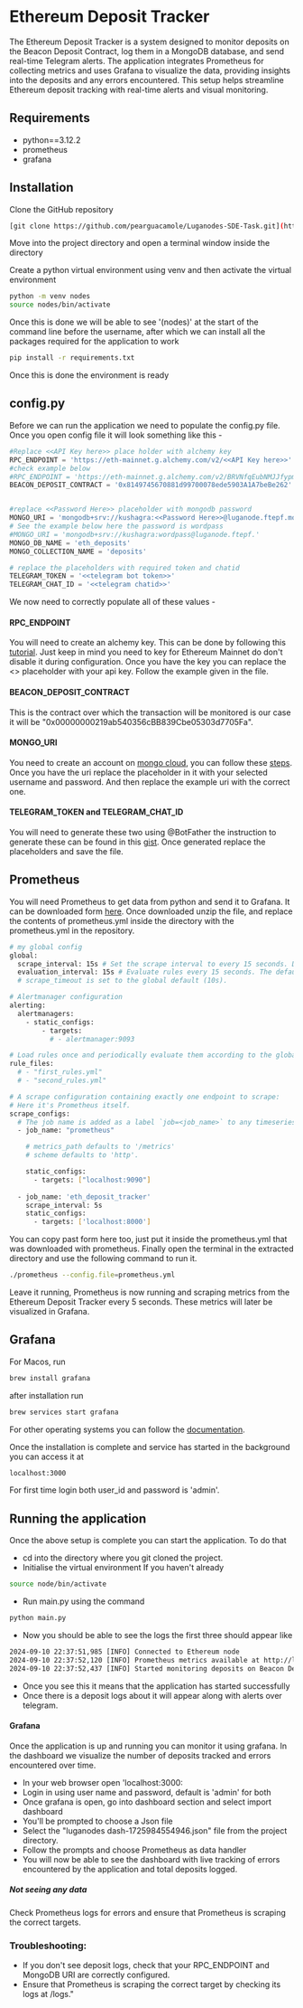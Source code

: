 # Ethereum Deposit Tracker

The Ethereum Deposit Tracker is a system designed to monitor deposits on the Beacon Deposit Contract, log them in a MongoDB database, and send real-time Telegram alerts. The application integrates Prometheus for collecting metrics and uses Grafana to visualize the data, providing insights into the deposits and any errors encountered. This setup helps streamline Ethereum deposit tracking with real-time alerts and visual monitoring.

## Requirements
- python==3.12.2 
- prometheus
- grafana

## Installation

Clone the GitHub repository 

```bash
[git clone https://github.com/pearguacamole/Luganodes-SDE-Task.git](https://github.com/pearguacamole/Etheriun-Transaction-Tracker.git)
```
Move into the project directory and open a terminal window inside the directory

Create a python virtual environment using venv and then activate the virtual environment

```bash
python -m venv nodes
source nodes/bin/activate
```
Once this is done we will be able to see '(nodes)' at the start of the command line before the username, after which we can install all the packages required for the application to work

```bash
pip install -r requirements.txt
```
Once this is done the environment is ready

## config.py

Before we can run the application we need to populate the config.py file. Once you open config file it will look something like this - 
```python
#Replace <<API Key here>> place holder with alchemy key
RPC_ENDPOINT = 'https://eth-mainnet.g.alchemy.com/v2/<<API Key here>>'
#check example below
#RPC_ENDPOINT = 'https://eth-mainnet.g.alchemy.com/v2/BRVNfqEubNMJJfypmMCsggWcwM-JefkA'
BEACON_DEPOSIT_CONTRACT = '0x8149745670881d99700078ede5903A1A7beBe262'


#replace <<Password Here>> placeholder with mongodb password
MONGO_URI = 'mongodb+srv://kushagra:<<Password Here>>@luganode.ftepf.mongodb.net/?'
# See the example below here the password is wordpass
#MONGO_URI = 'mongodb+srv://kushagra:wordpass@luganode.ftepf.'
MONGO_DB_NAME = 'eth_deposits'
MONGO_COLLECTION_NAME = 'deposits'

# replace the placeholders with required token and chatid
TELEGRAM_TOKEN = '<<telegram bot token>>'
TELEGRAM_CHAT_ID = '<<telegram chatid>>'
```
We now need to correctly populate all of these values - 
#### RPC_ENDPOINT
You will need to create an alchemy key. This can be done by following this [tutorial](https://www.alchemy.com/support/how-to-create-a-new-alchemy-api-key). Just keep in mind you need to key for Ethereum Mainnet do don't disable it during configuration. Once you have the key you can replace the <<API Key here>> placeholder with your api key. Follow the example given in the file.

#### BEACON_DEPOSIT_CONTRACT
This is the contract over which the transaction will be monitored is our case it will be "0x00000000219ab540356cBB839Cbe05303d7705Fa".

#### MONGO_URI
You need to create an account on [mongo cloud](https://cloud.mongodb.com/), you can follow these [steps](https://scribehow.com/shared/Creating_and_Managing_a_New_MongoDB_Atlas_Project__9AIzqzr8T6-8ch8zvmrXoQ). Once you have the uri replace the placeholder in it with your selected username and password. And then replace the example uri with the correct one.

#### TELEGRAM_TOKEN and TELEGRAM_CHAT_ID
 You will need to generate these two using @BotFather the instruction to generate these can be found in this [gist](https://gist.github.com/nafiesl/4ad622f344cd1dc3bb1ecbe468ff9f8a0). Once generated replace the placeholders and save the file.


## Prometheus
You will need Prometheus to get data from python and send it to Grafana. It can be downloaded form [here](https://prometheus.io/download/). Once downloaded unzip the file, and replace the contents of prometheus.yml inside the directory with the prometheus.yml in the repository.
```bash
# my global config
global:
  scrape_interval: 15s # Set the scrape interval to every 15 seconds. Default is every 1 minute.
  evaluation_interval: 15s # Evaluate rules every 15 seconds. The default is every 1 minute.
  # scrape_timeout is set to the global default (10s).

# Alertmanager configuration
alerting:
  alertmanagers:
    - static_configs:
        - targets:
          # - alertmanager:9093

# Load rules once and periodically evaluate them according to the global 'evaluation_interval'.
rule_files:
  # - "first_rules.yml"
  # - "second_rules.yml"

# A scrape configuration containing exactly one endpoint to scrape:
# Here it's Prometheus itself.
scrape_configs:
  # The job name is added as a label `job=<job_name>` to any timeseries scraped from this config.
  - job_name: "prometheus"

    # metrics_path defaults to '/metrics'
    # scheme defaults to 'http'.

    static_configs:
      - targets: ["localhost:9090"]
      
  - job_name: 'eth_deposit_tracker'
    scrape_interval: 5s
    static_configs:
      - targets: ['localhost:8000'] 
```
You can copy past form here too, just put it inside the prometheus.yml that was downloaded with prometheus. Finally open the terminal in the extracted directory and use the following command to run it.
```bash
./prometheus --config.file=prometheus.yml
```
Leave it running, Prometheus is now running and scraping metrics from the Ethereum Deposit Tracker every 5 seconds. These metrics will later be visualized in Grafana.

## Grafana
For Macos, run 
```bash
brew install grafana
```
after installation run 
```bash
brew services start grafana
```

For other operating systems you can follow the [documentation](https://grafana.com/docs/grafana/latest/setup-grafana/installation/).

Once the installation is complete and service has started in the background you can access it at 
```bash
localhost:3000
```
For first time login both user_id and password is 'admin'.

## Running the application
Once the above setup is complete you can start the application. To do that
- cd into the directory where you git cloned the project.
- Initialise the virtual environment If you haven't already
```bash
source node/bin/activate
```
- Run main.py using the command
```bash
python main.py
```
- Now you should be able to see the logs the first three should appear like 
```txt
2024-09-10 22:37:51,985 [INFO] Connected to Ethereum node
2024-09-10 22:37:52,120 [INFO] Prometheus metrics available at http://localhost:8000
2024-09-10 22:37:52,437 [INFO] Started monitoring deposits on Beacon Deposit Contract
```
- Once you see this it means that the application has started successfully
- Once there is a deposit logs about it will appear along with alerts over telegram.
#### Grafana
Once the application is up and running you can monitor it using grafana. In the dashboard we visualize the number of deposits tracked and errors encountered over time.
- In your web browser open 'localhost:3000:
- Login in using user name and password, default is 'admin' for both
- Once grafana is open, go into dashboard section and select import dashboard
- You'll be prompted to choose a Json file
- Select the "luganodes dash-1725984554946.json" file from the project directory.
- Follow the prompts and choose Prometheus as data handler
- You will now be able to see the dashboard with live tracking of errors encountered by the application and total deposits logged.
##### Not seeing any data
Check Prometheus logs for errors and ensure that Prometheus is scraping the correct targets.

### Troubleshooting:
- If you don't see deposit logs, check that your RPC_ENDPOINT and MongoDB URI are correctly configured.
- Ensure that Prometheus is scraping the correct target by checking its logs at <Prometheus directory>/logs."
